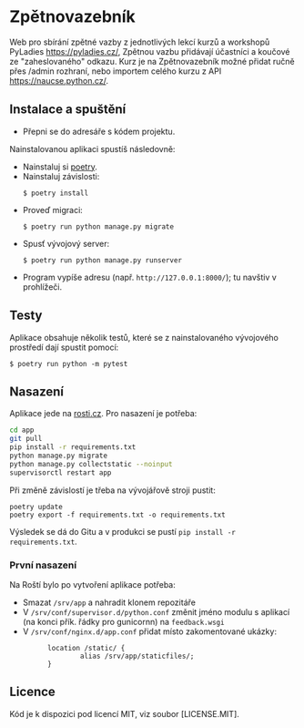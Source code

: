 # Zpětnovazebník

Web pro sbírání zpětné vazby z jednotlivých lekcí kurzů a workshopů PyLadies https://pyladies.cz/,
Zpětnou vazbu přidávají účastníci a koučové ze "zaheslovaného" odkazu.
Kurz je na Zpětnovazebník možné přidat ručně přes /admin rozhraní, nebo importem celého kurzu z API  https://naucse.python.cz/.


## Instalace a spuštění

* Přepni se do adresáře s kódem projektu. 

Nainstalovanou aplikaci spustíš následovně:

* Nainstaluj si [poetry](https://python-poetry.org/docs).
* Nainstaluj závislosti:
  ```console
  $ poetry install
  ```
* Proveď migraci:
  ```console
  $ poetry run python manage.py migrate
  ```
* Spusť vývojový server:
  ```console
  $ poetry run python manage.py runserver
  ```
* Program vypíše adresu (např. `http://127.0.0.1:8000/`); tu navštiv v prohlížeči.

## Testy

Aplikace obsahuje několik testů, které se z nainstalovaného vývojového
prostředí dají spustit pomocí:

```console
$ poetry run python -m pytest
```

## Nasazení

Aplikace jede na [rosti.cz](https://rosti.cz/). Pro nasazení je potřeba:

```bash
cd app
git pull
pip install -r requirements.txt
python manage.py migrate
python manage.py collectstatic --noinput 
supervisorctl restart app
```

Při změně závislostí je třeba na vývojářově stroji pustit:

```
poetry update
poetry export -f requirements.txt -o requirements.txt
```

Výsledek se dá do Gitu a v produkci se pustí `pip install -r requirements.txt`.

### První nasazení

Na Roští bylo po vytvoření aplikace potřeba:

- Smazat `/srv/app` a nahradit klonem repozitáře
- V `/srv/conf/supervisor.d/python.conf` změnit jméno modulu s aplikací
  (na konci přík. řádky pro gunicornn) na `feedback.wsgi`
- V `/srv/conf/nginx.d/app.conf` přidat místo zakomentované ukázky:
  ```
        location /static/ {
                alias /srv/app/staticfiles/;
        }
  ```

## Licence

Kód je k dispozici pod licencí MIT, viz soubor [LICENSE.MIT].
